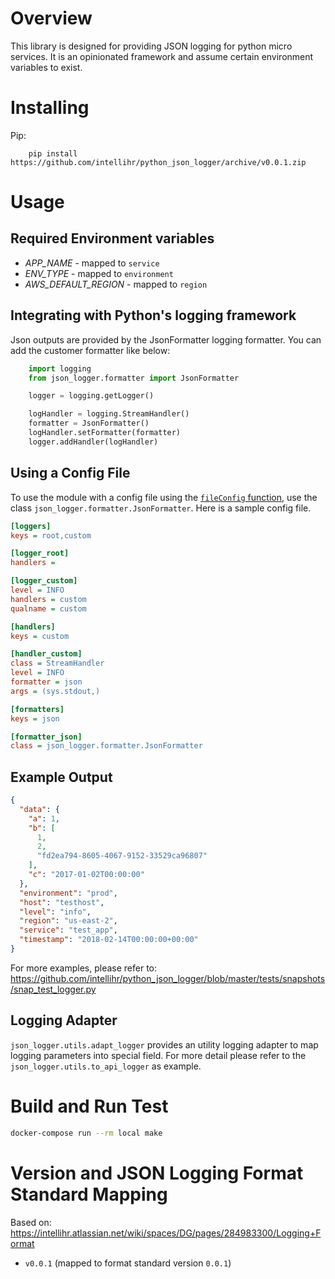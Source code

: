# Overview

This library is designed for providing JSON logging for python micro services.
It is an opinionated framework and assume certain environment variables to exist.

# Installing

Pip:

```
    pip install https://github.com/intellihr/python_json_logger/archive/v0.0.1.zip
```


# Usage

## Required Environment variables

- *APP_NAME* - mapped to `service`
- *ENV_TYPE* - mapped to `environment`
- *AWS_DEFAULT_REGION* - mapped to `region`

## Integrating with Python's logging framework

Json outputs are provided by the JsonFormatter logging formatter. You can add the customer formatter like below:

```python
    import logging
    from json_logger.formatter import JsonFormatter

    logger = logging.getLogger()

    logHandler = logging.StreamHandler()
    formatter = JsonFormatter()
    logHandler.setFormatter(formatter)
    logger.addHandler(logHandler)
```

## Using a Config File

To use the module with a config file using the [`fileConfig` function](https://docs.python.org/3/library/logging.config.html#logging.config.fileConfig), use the class `json_logger.formatter.JsonFormatter`. Here is a sample config file.

```ini
[loggers]
keys = root,custom

[logger_root]
handlers =

[logger_custom]
level = INFO
handlers = custom
qualname = custom

[handlers]
keys = custom

[handler_custom]
class = StreamHandler
level = INFO
formatter = json
args = (sys.stdout,)

[formatters]
keys = json

[formatter_json]
class = json_logger.formatter.JsonFormatter
```

## Example Output

```json
{
  "data": {
    "a": 1,
    "b": [
      1,
      2,
      "fd2ea794-8605-4067-9152-33529ca96807"
    ],
    "c": "2017-01-02T00:00:00"
  },
  "environment": "prod",
  "host": "testhost",
  "level": "info",
  "region": "us-east-2",
  "service": "test_app",
  "timestamp": "2018-02-14T00:00:00+00:00"
}
```

For more examples, please refer to: https://github.com/intellihr/python_json_logger/blob/master/tests/snapshots/snap_test_logger.py


## Logging Adapter

`json_logger.utils.adapt_logger` provides an utility logging adapter to map logging parameters
into special field. For more detail please refer to the `json_logger.utils.to_api_logger` as example.

# Build and Run Test

```bash
docker-compose run --rm local make
```


# Version and JSON Logging Format Standard Mapping

Based on: https://intellihr.atlassian.net/wiki/spaces/DG/pages/284983300/Logging+Format

- `v0.0.1` (mapped to format standard version `0.0.1`)
